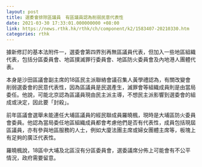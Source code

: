 ```yaml
---
layout: post
title: 選委會排除區議員　有區議員認為削弱民意代表性
date: 2021-03-30 17:33:01.000000000 +08:00
link: https://news.rthk.hk/rthk/ch/component/k2/1583407-20210330.htm
categories: rthk
---
```


據新修訂的基本法附件一，選委會第四界別再無區議員代表，但加入一些地區組織代表，包括分區委員會、地區撲滅罪行委員會、地區防火委員會及內地港人團體代表。

本身是沙田區議會副主席的18區民主派聯絡會議召集人黃學禮認為，有關改變會削弱選委會的民意代表性，因為區議員是民選產生，滅罪會等組織成員則是由當局委任。他說，可能北京認為區議員現由民主派主導，不想民主派影響到選委會的組成或決定，因此要「封殺」。

前年區議會選舉未能連任大埔區議員的經民聯成員羅曉楓，現時是大埔區防火委員會委員。他認為當局委任地區組織成員都會考慮他們是否有代表性，成員包括現屆區議員，亦有參與地區服務的人士，例如大廈法團主席或婦女團體主席等，板塊上有足夠的廣泛代表性。

羅曉楓說，18區中大埔及北區沒有分區委員會，選委議席分佈上可能會有不公平情況，政府需要留意。

